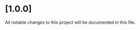 # [1.0.0]

All notable changes to this project will be documented in this file.

<!-- generated by git-cliff -->
